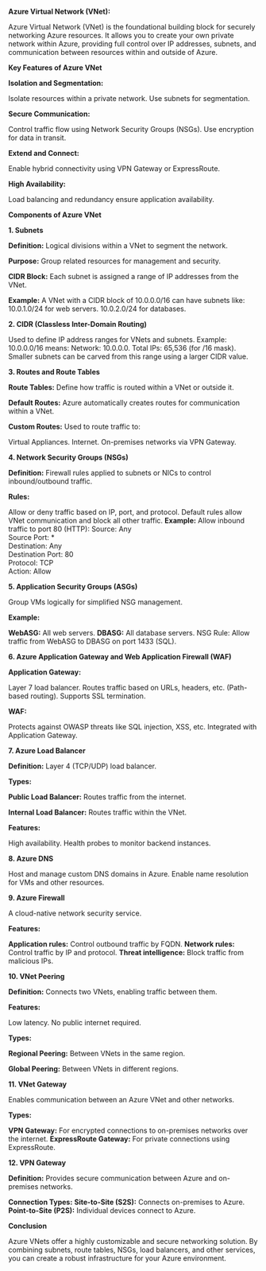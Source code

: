 **Azure Virtual Network (VNet):**

Azure Virtual Network (VNet) is the foundational building block for securely networking Azure resources. It allows you to create your own private network within Azure, providing full control over IP addresses, subnets, and communication between resources within and outside of Azure.

**Key Features of Azure VNet**

**Isolation and Segmentation:**

Isolate resources within a private network.
Use subnets for segmentation.

**Secure Communication:**

Control traffic flow using Network Security Groups (NSGs).
Use encryption for data in transit.

**Extend and Connect:**

Enable hybrid connectivity using VPN Gateway or ExpressRoute.

**High Availability:**

Load balancing and redundancy ensure application availability.

**Components of Azure VNet**

**1. Subnets**

**Definition:** Logical divisions within a VNet to segment the network.

**Purpose:** Group related resources for management and security.

**CIDR Block:** Each subnet is assigned a range of IP addresses from the VNet.

**Example:** A VNet with a CIDR block of 10.0.0.0/16 can have subnets like:
10.0.1.0/24 for web servers.
10.0.2.0/24 for databases.

**2. CIDR (Classless Inter-Domain Routing)**

Used to define IP address ranges for VNets and subnets.
Example: 10.0.0.0/16 means:
Network: 10.0.0.0.
Total IPs: 65,536 (for /16 mask).
Smaller subnets can be carved from this range using a larger CIDR value.

**3. Routes and Route Tables**

**Route Tables:** Define how traffic is routed within a VNet or outside it.

**Default Routes:** Azure automatically creates routes for communication within a VNet.

**Custom Routes:** Used to route traffic to:

Virtual Appliances.
Internet.
On-premises networks via VPN Gateway.

**4. Network Security Groups (NSGs)**

**Definition:** Firewall rules applied to subnets or NICs to control inbound/outbound traffic.

**Rules:**

Allow or deny traffic based on IP, port, and protocol.
Default rules allow VNet communication and block all other traffic.
**Example:** Allow inbound traffic to port 80 (HTTP):
  Source: Any  
  Source Port: *  
  Destination: Any  
  Destination Port: 80  
  Protocol: TCP  
  Action: Allow  
  
**5. Application Security Groups (ASGs)**

Group VMs logically for simplified NSG management.

**Example:**

**WebASG:** All web servers.
**DBASG:** All database servers.
NSG Rule: Allow traffic from WebASG to DBASG on port 1433 (SQL).

**6. Azure Application Gateway and Web Application Firewall (WAF)**

**Application Gateway:**

Layer 7 load balancer.
Routes traffic based on URLs, headers, etc. (Path-based routing).
Supports SSL termination.

**WAF:**

Protects against OWASP threats like SQL injection, XSS, etc.
Integrated with Application Gateway.

**7. Azure Load Balancer**

**Definition:** Layer 4 (TCP/UDP) load balancer.

**Types:**

**Public Load Balancer:** Routes traffic from the internet.

**Internal Load Balancer:** Routes traffic within the VNet.

**Features:**

High availability.
Health probes to monitor backend instances.

**8. Azure DNS**

Host and manage custom DNS domains in Azure.
Enable name resolution for VMs and other resources.

**9. Azure Firewall**

A cloud-native network security service.

**Features:**

**Application rules:** Control outbound traffic by FQDN.
**Network rules:** Control traffic by IP and protocol.
**Threat intelligence:** Block traffic from malicious IPs.

**10. VNet Peering**

**Definition:** Connects two VNets, enabling traffic between them.

**Features:**

Low latency.
No public internet required.

**Types:**

**Regional Peering:** Between VNets in the same region.

**Global Peering:** Between VNets in different regions.

**11. VNet Gateway**

Enables communication between an Azure VNet and other networks.

**Types:**

**VPN Gateway:** For encrypted connections to on-premises networks over the internet.
**ExpressRoute Gateway:** For private connections using ExpressRoute.

**12. VPN Gateway**

**Definition:** Provides secure communication between Azure and on-premises networks.

**Connection Types:**
**Site-to-Site (S2S):** Connects on-premises to Azure.
**Point-to-Site (P2S):** Individual devices connect to Azure.

**Conclusion**

Azure VNets offer a highly customizable and secure networking solution. By combining subnets, route tables, NSGs, load balancers, and other services, you can create a robust infrastructure for your Azure environment.
